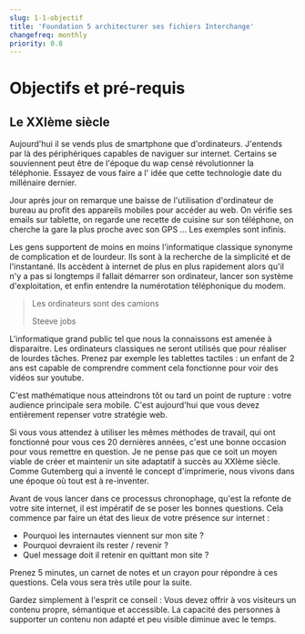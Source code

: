 ```yaml
---
slug: 1-1-objectif
title: 'Foundation 5 architecturer ses fichiers Interchange'
changefreq: monthly
priority: 0.8
---
```


# Objectifs et pré-requis

## Le XXIème siècle

Aujourd'hui il se vends plus de smartphone que d'ordinateurs. J'entends par là des périphériques capables de naviguer sur internet. Certains se souviennent peut être de l'époque du wap censé révolutionner la téléphonie. Essayez de vous faire a l' idée que cette technologie date du millénaire dernier.

Jour après jour on remarque une baisse de l'utilisation d'ordinateur de bureau au profit des appareils mobiles pour accéder au web. On vérifie ses emails sur tablette, on regarde une recette de cuisine sur son téléphone, on cherche la gare la plus proche avec son GPS ... Les exemples sont infinis.

Les gens supportent de moins en moins l'informatique classique synonyme de complication et de lourdeur.  Ils sont à la recherche de la simplicité et de l'instantané. Ils accèdent à internet de plus en plus rapidement alors qu'il n'y a pas si longtemps il fallait démarrer son ordinateur, lancer son système d'exploitation, et enfin entendre la numérotation téléphonique du modem.


> Les ordinateurs sont des camions
>
> Steeve jobs


L'informatique grand public tel que nous la connaissons est amenée à disparaitre. Les ordinateurs classiques ne seront utilisés que pour réaliser de lourdes tâches. Prenez par exemple les tablettes tactiles : un enfant de 2 ans est capable de comprendre comment cela fonctionne pour voir des vidéos sur youtube.


C'est mathématique nous atteindrons tôt ou tard un point de rupture : votre audience principale sera mobile.
C'est aujourd'hui que vous devez entièrement repenser votre stratégie web.

Si vous vous attendez à utiliser les mêmes méthodes de travail, qui ont fonctionné pour vous ces 20 dernières années, c'est une bonne occasion pour vous remettre en question.
Je ne pense pas que ce soit un moyen viable de créer et maintenir un site adaptatif à succès au XXIème siècle.
Comme Gutemberg qui a inventé le concept d'imprimerie, nous vivons dans une époque où tout est à re-inventer.


Avant de vous lancer dans ce processus chronophage, qu'est la refonte de votre site internet, il est impératif de se poser les bonnes questions.
Cela commence par faire un état des lieux de votre présence sur internet :

- Pourquoi les internautes viennent sur mon site ?
- Pourquoi devraient ils rester / revenir ?
- Quel message doit il retenir en quittant mon site ?

Prenez 5 minutes, un carnet de notes et un crayon pour répondre à ces questions. Cela vous sera très utile pour la suite.


Gardez simplement à l'esprit ce conseil : Vous devez offrir à vos visiteurs un contenu propre, sémantique et accessible. La capacité des personnes à supporter un contenu non adapté et peu visible diminue avec le temps.
